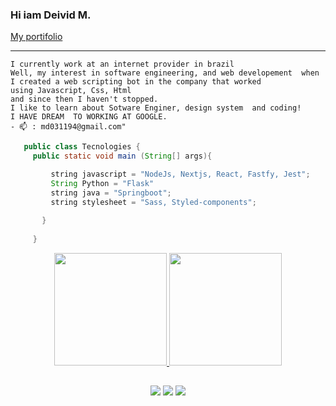 <h3> Hi iam Deivid M.</h3>
<a href="https://www.deivid-dev.com.br">My portifolio</a><hr>
<p>
   
    I currently work at an internet provider in brazil
    Well, my interest in software engineering, and web developement  when I created a web scripting bot in the company that worked
    using Javascript, Css, Html
    and since then I haven't stopped.
    I like to learn about Sotware Enginer, design system  and coding!
    I HAVE DREAM  TO WORKING AT GOOGLE.
    - 📫 : md031194@gmail.com"
   
</p>


   ```java
      public class Tecnologies {
        public static void main (String[] args){

            string javascript = "NodeJs, Nextjs, React, Fastfy, Jest";
            String Python = "Flask"
            string java = "Springboot";
            string stylesheet = "Sass, Styled-components";
                                                 
          }
         
        }
```

<div align="center" style="display: inline_block;">
 <a href="https://github.com/deivid94">
 <img height="180em" src="https://github-readme-stats.vercel.app/api?username=deivid94&show_icons=true&theme=transparent&include_all_commits=true&count_private=true"/>
 <img height="180em" src="https://github-readme-stats.vercel.app/api/top-langs/?username=deivid94&hide=,html,php,css&theme=transparent&show_icons=true&layout=compact"/>

 </div>
 

  
  ##

<div align="center">

  <a href="https://instagram.com/__martinxx/" target="_blank"><img src="https://img.shields.io/badge/-Instagram-%23E4405F?style=for-the-badge&logo=instagram&logoColor=white" target="_blank"></a> 
  <a href = "md031194@gmail.com"><img src="https://img.shields.io/badge/-Gmail-%23333?style=for-the-badge&logo=gmail&logoColor=white" target="_blank"></a>
  <a href="https://www.linkedin.com/in/deivid-martins-6a62911a0" target="_blank"><img src="https://img.shields.io/badge/-LinkedIn-%230077B5?style=for-the-badge&logo=linkedin&logoColor=white" target="_blank"></a> 
  
</div>


